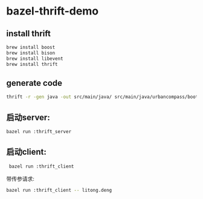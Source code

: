 # bazel-thrift-demo

## install thrift

```bash
brew install boost
brew install bison
brew install libevent
brew install thrift
```


## generate code

```bash    
thrift -r -gen java -out src/main/java/ src/main/java/urbancompass/bootcamp/schema/hello.thrift
```

## 启动server:

```bash
bazel run :thrift_server
```

## 启动client:

```bash
 bazel run :thrift_client
```
   
带传参请求:

```bash
bazel run :thrift_client -- litong.deng
```